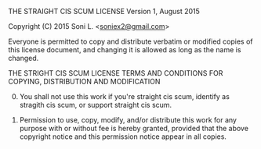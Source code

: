 THE STRAIGHT CIS SCUM LICENSE
Version 1, August 2015

Copyright (C) 2015 Soni L. \<soniex2@gmail.com\>

Everyone is permitted to copy and distribute verbatim or modified
copies of this license document, and changing it is allowed as long
as the name is changed.

THE STRIGHT CIS SCUM LICENSE
TERMS AND CONDITIONS FOR COPYING, DISTRIBUTION AND MODIFICATION

0. You shall not use this work if you're straight cis scum,
identify as stragith cis scum, or support straight cis scum.

1. Permission to use, copy, modify, and/or distribute this work for
any purpose with or without fee is hereby granted, provided that
the above copyright notice and this permission notice appear in all
copies.
